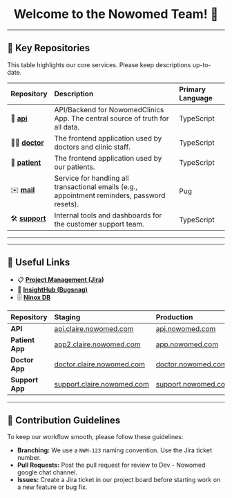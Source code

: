 <div align="center">
<h1>Welcome to the Nowomed Team! 👋</h1>
</div>

---

## 🚀 Key Repositories

This table highlights our core services. Please keep descriptions up-to-date.

| Repository | Description | Primary Language |
| :--- | :--- | :--- |
| 🔷 **[api](https://github.com/nowomed/api)** | API/Backend for NowomedClinics App. The central source of truth for all data. | TypeScript |
| 🧑‍⚕️ **[doctor](https://github.com/nowomed/doctor)** | The frontend application used by doctors and clinic staff. | TypeScript |
| 🤒 **[patient](https://github.com/nowomed/patient)** | The frontend application used by our patients. | TypeScript |
| ✉️ **[mail](https://github.com/nowomed/mail)** | Service for handling all transactional emails (e.g., appointment reminders, password resets). | Pug |
| 🛠️ **[support](https://github.com/nowomed/support)** | Internal tools and dashboards for the customer support team. | TypeScript |

---

---

## 🔗 Useful Links

- 📋 **[Project Management (Jira)](https://naturecan.atlassian.net/jira/software/c/projects/NWM/boards/23)**
- 🐛 **[InsightHub (Bugsnag)](https://app.bugsnag.com/organizations/medcan/stability-center)**
- 🗄️ **[Ninox DB](https://nowomed.ninoxdb.com/#/teams/iw3n6yhufjp7lfpys)**

| Repository | Staging | Production |
| :--- | :--- | :--- |
| **API** | [api.claire.nowomed.com](https://api.claire.nowomed.com/) | [api.nowomed.com](https://api.nowomed.com/) |
| **Patient App** | [app2.claire.nowomed.com](https://app2.claire.nowomed.com/) | [app.nowomed.com](https://app.nowomed.com/) |
| **Doctor App** | [doctor.claire.nowomed.com](https://doctor.claire.nowomed.com/) | [doctor.nowomed.com](https://doctor.nowomed.com/) |
| **Support App** | [support.claire.nowomed.com](https://support.claire.nowomed.com/) | [support.nowomed.com](https://support.nowomed.com/) |

---

## 🤝 Contribution Guidelines

To keep our workflow smooth, please follow these guidelines:

- **Branching:** We use a `NWM-123` naming convention. Use the Jira ticket number.
- **Pull Requests:** Post the pull request for review to Dev - Nowomed google chat channel.
- **Issues:** Create a Jira ticket in our project board before starting work on a new feature or bug fix.
